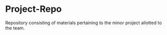 # Project-Repo
Repository consisting of materials pertaining to the minor project allotted to the team.
